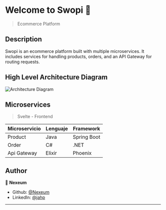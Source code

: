 <h1>Welcome to Swopi 👋</h1>

> Ecommerce Platform

## Description

Swopi is an ecommerce platform built with multiple microservices. It includes services for handling products, orders, and an API Gateway for routing requests.

## High Level Architecture Diagram

![Architecture Diagram](https://github.com/Nexeum/Swopi/assets/54515356/527887d0-babe-4e5a-975a-ceab550b5196)

## Microservices

> Svelte - Frontend

| Microservicio | Lenguaje | Framework   |
|---------------|----------|-------------|
| Product       | Java     | Spring Boot |
| Order         | C#       | .NET        |
| Api Gateway   | Elixir   | Phoenix     |

## Author

👤 **Nexeum**

* Github: [@Nexeum](https://github.com/Nexeum)
* LinkedIn: [@jahp](https://linkedin.com/in/jahp)

***
